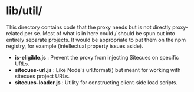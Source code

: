 # lib/util/

This directory contains code that the proxy needs but is not directly proxy-related per se. Most of what is in here could / should be spun out into entirely separate projects. It would be appropriate to put them on the npm registry, for example (intellectual property issues aside).

 - **is-eligible.js** : Prevent the proxy from injecting Sitecues on specific URLs.
 - **sitecues-url.js** : Like Node's url.format() but meant for working with sitecues project URLs.
 - **sitecues-loader.js** : Utility for constructing client-side load scripts.
